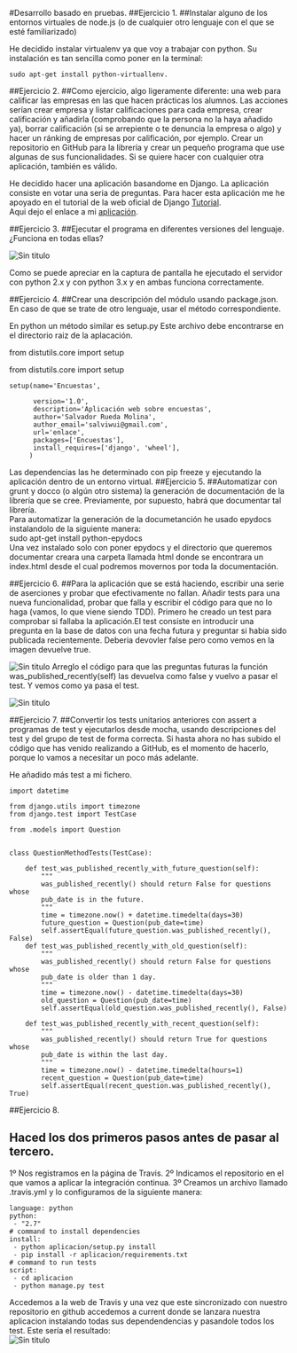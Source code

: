 #Desarrollo basado en pruebas.
##Ejercicio 1.
##Instalar alguno de los entornos virtuales de node.js (o de cualquier otro lenguaje con el que se esté familiarizado)

He decidido instalar virtualenv ya que voy a trabajar con python. Su instalación es tan sencilla como poner en la terminal: 
~~~ 
sudo apt-get install python-virtuallenv.
~~~
##Ejercicio 2.
##Como ejercicio, algo ligeramente diferente: una web para calificar las empresas en las que hacen prácticas los alumnos. Las acciones serían crear empresa y listar calificaciones para cada empresa, crear calificación y añadirla (comprobando que la persona no la haya añadido ya), borrar calificación (si se arrepiente o te denuncia la empresa o algo) y hacer un ránking de empresas por calificación, por ejemplo. Crear un repositorio en GitHub para la librería y crear un pequeño programa que use algunas de sus funcionalidades. Si se quiere hacer con cualquier otra aplicación, también es válido.

He decidido hacer una aplicación basandome en Django. La aplicación consiste en votar una seria de preguntas. Para hacer esta aplicación me he apoyado en el tutorial de la web oficial de Django [Tutorial](https://docs.djangoproject.com/en/1.8/intro/tutorial01/).  
Aqui dejo el enlace a mi [aplicación](https://github.com/srmf9/Proyecto-IV.git).

##Ejercicio 3.
##Ejecutar el programa en diferentes versiones del lenguaje. ¿Funciona en todas ellas?

![Sin titulo](http://i1028.photobucket.com/albums/y349/Salva_Rueda/Eje3_zpsfhrh3iyn.png)

Como se puede apreciar en la captura de pantalla he ejecutado el servidor con python 2.x y con python 3.x y en ambas funciona correctamente.


##Ejercicio 4.
##Crear una descripción del módulo usando package.json. En caso de que se trate de otro lenguaje, usar el método correspondiente.

En python un método similar es setup.py
Este archivo debe encontrarse en el directorio raiz de la aplacación.

from distutils.core import setup

from distutils.core import setup
~~~
setup(name='Encuestas',

      version='1.0',
      description='Aplicación web sobre encuestas',
      author='Salvador Rueda Molina',
      author_email='salviwui@gmail.com',
      url='enlace',
      packages=['Encuestas'],
      install_requires=['django', 'wheel'],
     )
~~~
Las dependencias las he determinado con pip freeze y ejecutando la aplicación dentro de un entorno virtual.
##Ejercicio 5.
##Automatizar con grunt y docco (o algún otro sistema) la generación de documentación de la librería que se cree. Previamente, por supuesto, habrá que documentar tal librería.  
Para automatizar la generación de la documetanción he usado epydocs instalandolo de la siguiente manera:  
sudo apt-get install python-epydocs  
Una vez instalado solo con poner epydocs y el directorio que queremos documentar creara una carpeta llamada html donde se encontrara un index.html desde el cual podremos movernos por toda la documentación.

##Ejercicio 6.
##Para la aplicación que se está haciendo, escribir una serie de aserciones y probar que efectivamente no fallan. Añadir tests para una nueva funcionalidad, probar que falla y escribir el código para que no lo haga (vamos, lo que viene siendo TDD).
Primero he creado un test para comprobar si fallaba la aplicación.El test consiste en introducir una pregunta en la base de datos con una fecha futura y preguntar si habia sido publicada recientemente. Deberia devovler false pero como vemos en la imagen devuelve true.

![Sin titulo](http://i1028.photobucket.com/albums/y349/Salva_Rueda/ejes6_zps76363lp1.png)
Arreglo el código para que las preguntas futuras la función was_published_recently(self) las devuelva como false y vuelvo a pasar el test.
Y vemos como ya pasa el test.

![Sin titulo](http://i1028.photobucket.com/albums/y349/Salva_Rueda/eje6_2_zps0q6g9lks.png)



##Ejercicio 7.
##Convertir los tests unitarios anteriores con assert a programas de test y ejecutarlos desde mocha, usando descripciones del test y del grupo de test de forma correcta. Si hasta ahora no has subido el código que has venido realizando a GitHub, es el momento de hacerlo, porque lo vamos a necesitar un poco más adelante.

He añadido más test a mi fichero.
~~~
import datetime

from django.utils import timezone
from django.test import TestCase

from .models import Question


class QuestionMethodTests(TestCase):

	def test_was_published_recently_with_future_question(self):
		"""
		was_published_recently() should return False for questions whose
		pub_date is in the future.
		"""
		time = timezone.now() + datetime.timedelta(days=30)
		future_question = Question(pub_date=time)
		self.assertEqual(future_question.was_published_recently(), False)
	def test_was_published_recently_with_old_question(self):
		"""
		was_published_recently() should return False for questions whose
		pub_date is older than 1 day.
		"""
		time = timezone.now() - datetime.timedelta(days=30)
		old_question = Question(pub_date=time)
		self.assertEqual(old_question.was_published_recently(), False)

	def test_was_published_recently_with_recent_question(self):
		"""
		was_published_recently() should return True for questions whose
		pub_date is within the last day.
		"""
		time = timezone.now() - datetime.timedelta(hours=1)
		recent_question = Question(pub_date=time)
		self.assertEqual(recent_question.was_published_recently(), True)
~~~

##Ejercicio 8.
## Haced los dos primeros pasos antes de pasar al tercero.
1º Nos registramos en la página de Travis.
2º Indicamos el repositorio en el que vamos a aplicar la integración continua.
3º Creamos un archivo llamado .travis.yml y lo configuramos de la siguiente manera:
~~~
language: python
python:
 - "2.7"
# command to install dependencies
install:
 - python aplicacion/setup.py install
 - pip install -r aplicacion/requirements.txt
# command to run tests
script:
 - cd aplicacion
 - python manage.py test
~~~ 
Accedemos a la web de Travis y una vez que este sincronizado con nuestro repositorio en github accedemos a current donde se lanzara nuestra aplicacion instalando todas sus dependendencias y pasandole todos los test. Este sería el resultado:  
![Sin titulo](http://i1028.photobucket.com/albums/y349/Salva_Rueda/Eje8_zps3sfezoti.png) 